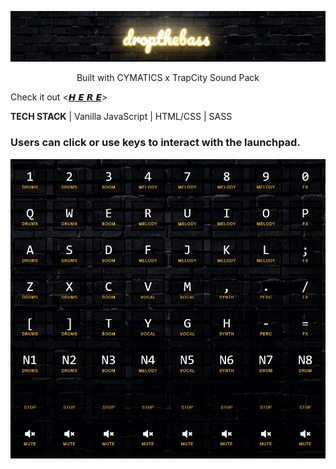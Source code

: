 ![Drop the Bass](./static/img/droptheb-banner.JPG)
<p align="center">Built with CYMATICS x TrapCity Sound Pack </p>

 Check it out <[𝙃 𝙀 𝙍 𝙀](https://xerilius.github.io/drop-the-bass)>

<b>TECH STACK</b> | Vanilla JavaScript | HTML/CSS | SASS <br>

### Users can click or use keys to interact with the launchpad.
![Launchpad](./static/img/8x8launchpad.JPG)
